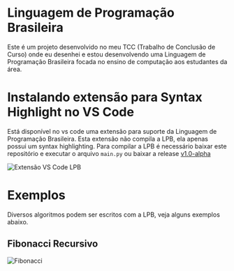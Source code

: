 # Linguagem de Programação Brasileira

Este é um projeto desenvolvido no meu TCC (Trabalho de Conclusão de Curso) onde eu desenhei e estou desenvolvendo uma Linguagem de Programação Brasileira focada no ensino de computação aos estudantes da área.

# Instalando extensão para Syntax Highlight no VS Code

Está disponível no vs code uma extensão para suporte da Linguagem de Programação Brasileira. Esta extensão não compila a LPB, ela apenas possui um syntax highlighting. Para compilar a LPB é necessário baixar este repositório e executar o arquivo ``main.py`` ou baixar a release [v1.0-alpha](https://github.com/AlanNunes/compilador-lpb/releases)

![Extensão VS Code LPB](https://i.imgur.com/AT4tdYq.gif)

# Exemplos

Diversos algoritmos podem ser escritos com a LPB, veja alguns exemplos abaixo.

## Fibonacci Recursivo

![Fibonacci](https://i.imgur.com/Dg2fpmh.gif)
